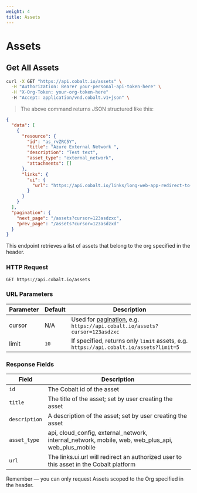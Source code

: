 ```yaml
---
weight: 4
title: Assets
---
```


# Assets

## Get All Assets

```sh
curl -X GET "https://api.cobalt.io/assets" \
  -H "Authorization: Bearer your-personal-api-token-here" \
  -H "X-Org-Token: your-org-token-here"
  -H "Accept: application/vnd.cobalt.v1+json" \
```

> The above command returns JSON structured like this:

```json
{
  "data": [
    {
      "resource": {
        "id": "as_rvZRC5Y",
        "title": "Azure External Network ",
        "description": "Test text",
        "asset_type": "external_network",
        "attachments": []
      },
      "links": {
        "ui": {
          "url": "https://api.cobalt.io/links/long-web-app-redirect-to-this-asset"
        }
      }
    }
  ],
  "pagination": {
    "next_page": "/assets?cursor=123asdzxc",
    "prev_page": "/assets?cursor=123asdzxd"
  }
}
```

This endpoint retrieves a list of assets that belong to the org specified in the header.

### HTTP Request

`GET https://api.cobalt.io/assets`

### URL Parameters

Parameter | Default | Description
--------- | ------- | -----------
cursor | N/A | Used for [pagination](./#pagination), e.g. `https://api.cobalt.io/assets?cursor=123asdzxc`
limit | `10` | If specified, returns only `limit` assets, e.g. `https://api.cobalt.io/assets?limit=5`

### Response Fields

| Field         | Description                                                                                       |
|---------------|---------------------------------------------------------------------------------------------------|
| `id`          | The Cobalt id of the asset                                                                        |
| `title`       | The title of the asset; set by user creating the asset                                            |
| `description` | A description of the asset; set by user creating the asset                                        |
| `asset_type`  | api, cloud_config, external_network, internal_network, mobile, web, web_plus_api, web_plus_mobile |
| `url`         | The links.ui.url will redirect an authorized user to this asset in the Cobalt platform            |

<aside class="success">
Remember — you can only request Assets scoped to the Org specified in the header.
</aside>
